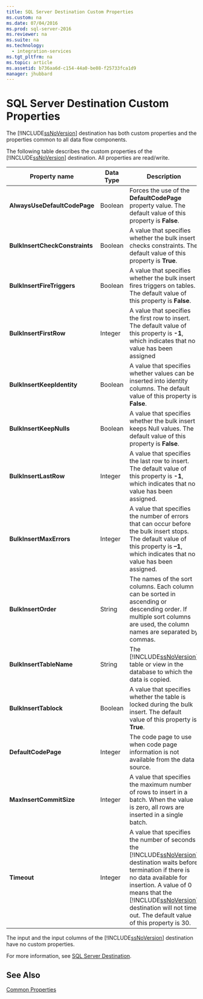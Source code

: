 ```yaml
---
title: SQL Server Destination Custom Properties
ms.custom: na
ms.date: 07/04/2016
ms.prod: sql-server-2016
ms.reviewer: na
ms.suite: na
ms.technology: 
  - integration-services
ms.tgt_pltfrm: na
ms.topic: article
ms.assetid: b736aa6d-c154-44a0-be08-f25733fca1d9
manager: jhubbard
---
```

# SQL Server Destination Custom Properties
The [!INCLUDE[ssNoVersion](../../Topics/TopicNameContainA/includes/ssNoVersion_md.md)] destination has both custom properties and the properties common to all data flow components.  
  
 The following table describes the custom properties of the [!INCLUDE[ssNoVersion](../../Topics/TopicNameContainA/includes/ssNoVersion_md.md)] destination. All properties are read/write.  
  
|Property name|Data Type|Description|  
|-------------------|---------------|-----------------|  
|**AlwaysUseDefaultCodePage**|Boolean|Forces the use of the **DefaultCodePage** property value. The default value of this property is **False**.|  
|**BulkInsertCheckConstraints**|Boolean|A value that specifies whether the bulk insert checks constraints. The default value of this property is **True**.|  
|**BulkInsertFireTriggers**|Boolean|A value that specifies whether the bulk insert fires triggers on tables. The default value of this property is **False**.|  
|**BulkInsertFirstRow**|Integer|A value that specifies the first row to insert. The default value of this property is **-1**, which indicates that no value has been assigned|  
|**BulkInsertKeepIdentity**|Boolean|A value that specifies whether values can be inserted into identity columns. The default value of this property is **False**.|  
|**BulkInsertKeepNulls**|Boolean|A value that specifies whether the bulk insert keeps Null values. The default value of this property is **False**.|  
|**BulkInsertLastRow**|Integer|A value that specifies the last row to insert. The default value of this property is **-1**, which indicates that no value has been assigned.|  
|**BulkInsertMaxErrors**|Integer|A value that specifies the number of errors that can occur before the bulk insert stops. The default value of this property is **–1**, which indicates that no value has been assigned.|  
|**BulkInsertOrder**|String|The names of the sort columns. Each column can be sorted in ascending or descending order. If multiple sort columns are used, the column names are separated by commas.|  
|**BulkInsertTableName**|String|The [!INCLUDE[ssNoVersion](../../Topics/TopicNameContainA/includes/ssNoVersion_md.md)] table or view in the database to which the data is copied.|  
|**BulkInsertTablock**|Boolean|A value that specifies whether the table is locked during the bulk insert. The default value of this property is **True**.|  
|**DefaultCodePage**|Integer|The code page to use when code page information is not available from the data source.|  
|**MaxInsertCommitSize**|Integer|A value that specifies the maximum number of rows to insert in a batch. When the value is zero, all rows are inserted in a single batch.|  
|**Timeout**|Integer|A value that specifies the number of seconds the [!INCLUDE[ssNoVersion](../../Topics/TopicNameContainA/includes/ssNoVersion_md.md)] destination waits before termination if there is no data available for insertion. A value of 0 means that the [!INCLUDE[ssNoVersion](../../Topics/TopicNameContainA/includes/ssNoVersion_md.md)] destination will not time out. The default value of this property is 30.|  
  
 The input and the input columns of the [!INCLUDE[ssNoVersion](../../Topics/TopicNameContainA/includes/ssNoVersion_md.md)] destination have no custom properties.  
  
 For more information, see [SQL Server Destination](../../Topics/TopicNameNotContainA/SQL-Server-Destination.md).  
  
## See Also  
 [Common Properties](../../Topics/TopicNameNotContainA/Common-Properties.md)